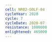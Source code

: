 ```yaml
---
cell: NR02-GOLF-04
cycleYear: 2020
cycle: 7
cycleDate: 2020-07
resistance: 1000000
enlightened: 465000
---
```

